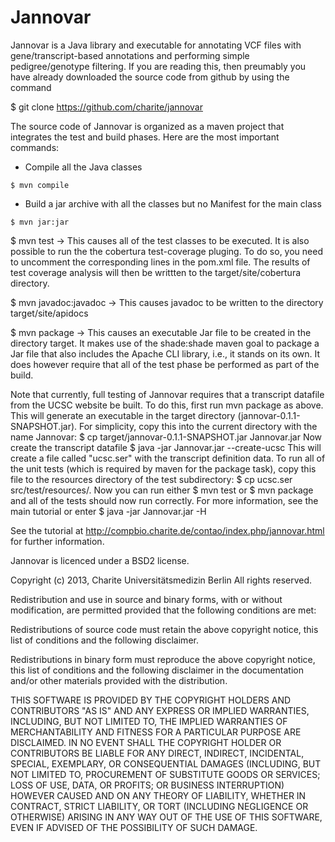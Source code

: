 Jannovar
=================


Jannovar is a Java library and executable for annotating VCF files with 
gene/transcript-based annotations and performing simple pedigree/genotype 
filtering. If you are reading this, then preumably you have already 
downloaded the source code from github by using the command

  $ git clone https://github.com/charite/jannovar

The source code of Jannovar is organized as a maven project 
that integrates the test and build phases. Here are the most important commands:


* Compile all the Java classes

`$ mvn compile`
 
* Build a jar archive with all the classes but no Manifest for the main class

`$ mvn jar:jar`
 

$ mvn test
-> This causes all of the test classes to be executed. It is also possible
   to run the the cobertura test-coverage pluging. To do so, you need to 
   uncomment the corresponding lines in the pom.xml file. The results of
   test coverage analysis will then be writtten to the 
   target/site/cobertura directory.

$ mvn javadoc:javadoc
-> This causes javadoc to be written to the directory target/site/apidocs

$ mvn package
-> This causes an executable Jar file to be created in the directory target. It 
   makes use of the shade:shade maven goal to package a Jar file that also 
   includes the Apache CLI library, i.e., it stands on its own. It does however 
   require that all of the test phase be performed as part of the 
   build.

Note that currently, full testing of Jannovar requires that a transcript datafile
from the UCSC website be built. To do this, first run mvn package as above. This
will generate an executable in the target directory (jannovar-0.1.1-SNAPSHOT.jar).
For simplicity, copy this into the current directory with the name Jannovar:
$ cp target/jannovar-0.1.1-SNAPSHOT.jar Jannovar.jar
Now create the transcript datafile
$ java -jar Jannovar.jar --create-ucsc
This will create a file called "ucsc.ser" with the transcript definition data. To
run all of the unit tests (which is required by maven for the package task), copy this
file to the resources directory of the test subdirectory:
$ cp ucsc.ser src/test/resources/.
Now you can run either
$ mvn test
or
$ mvn package
and all of the tests should now run correctly.
For more information, see the main tutorial or enter
$ java -jar Jannovar.jar -H

See the tutorial at http://compbio.charite.de/contao/index.php/jannovar.html for 
further information.

Jannovar is licenced under a BSD2 license.


Copyright (c) 2013, Charite Universitätsmedizin Berlin
All rights reserved.

Redistribution and use in source and binary forms, with or without
modification, are permitted provided that the following conditions are
met:

Redistributions of source code must retain the above copyright notice,
this list of conditions and the following disclaimer.  

Redistributions in binary form must reproduce the above copyright
notice, this list of conditions and the following disclaimer in the
documentation and/or other materials provided with the distribution.

THIS SOFTWARE IS PROVIDED BY THE COPYRIGHT HOLDERS AND CONTRIBUTORS
"AS IS" AND ANY EXPRESS OR IMPLIED WARRANTIES, INCLUDING, BUT NOT
LIMITED TO, THE IMPLIED WARRANTIES OF MERCHANTABILITY AND FITNESS FOR
A PARTICULAR PURPOSE ARE DISCLAIMED. IN NO EVENT SHALL THE COPYRIGHT
HOLDER OR CONTRIBUTORS BE LIABLE FOR ANY DIRECT, INDIRECT, INCIDENTAL,
SPECIAL, EXEMPLARY, OR CONSEQUENTIAL DAMAGES (INCLUDING, BUT NOT
LIMITED TO, PROCUREMENT OF SUBSTITUTE GOODS OR SERVICES; LOSS OF USE,
DATA, OR PROFITS; OR BUSINESS INTERRUPTION) HOWEVER CAUSED AND ON ANY
THEORY OF LIABILITY, WHETHER IN CONTRACT, STRICT LIABILITY, OR TORT
(INCLUDING NEGLIGENCE OR OTHERWISE) ARISING IN ANY WAY OUT OF THE USE
OF THIS SOFTWARE, EVEN IF ADVISED OF THE POSSIBILITY OF SUCH DAMAGE.
